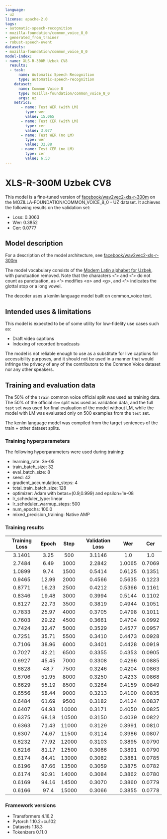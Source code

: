```yaml
---
language:
- uz
license: apache-2.0
tags:
- automatic-speech-recognition
- mozilla-foundation/common_voice_8_0
- generated_from_trainer
- robust-speech-event
datasets:
- mozilla-foundation/common_voice_8_0
model-index:
- name: XLS-R-300M Uzbek CV8
  results:
  - task: 
      name: Automatic Speech Recognition 
      type: automatic-speech-recognition
    dataset:
      name: Common Voice 8
      type: mozilla-foundation/common_voice_8_0
      args: uz
    metrics:
       - name: Test WER (with LM)
         type: wer
         value: 15.065
       - name: Test CER (with LM)
         type: cer
         value: 3.077
       - name: Test WER (no LM)
         type: wer
         value: 32.88
       - name: Test CER (no LM)
         type: cer
         value: 6.53
---
```


# XLS-R-300M Uzbek CV8

This model is a fine-tuned version of [facebook/wav2vec2-xls-r-300m](https://huggingface.co/facebook/wav2vec2-xls-r-300m) on the MOZILLA-FOUNDATION/COMMON_VOICE_8_0 - UZ dataset.
It achieves the following results on the validation set:
- Loss: 0.3063
- Wer: 0.3852
- Cer: 0.0777

## Model description

For a description of the model architecture, see [facebook/wav2vec2-xls-r-300m](https://huggingface.co/facebook/wav2vec2-xls-r-300m)

The model vocabulary consists of the [Modern Latin alphabet for Uzbek](https://en.wikipedia.org/wiki/Uzbek_alphabet), with punctuation removed. 
Note that the characters <‘> and <’> do not count as punctuation, as <‘> modifies \<o\> and \<g\>, and <’> indicates the glottal stop or a long vowel.

The decoder uses a kenlm language model built on common_voice text.

## Intended uses & limitations

This model is expected to be of some utility for low-fidelity use cases such as:
- Draft video captions
- Indexing of recorded broadcasts

The model is not reliable enough to use as a substitute for live captions for accessibility purposes, and it should not be used in a manner that would infringe the privacy of any of the contributors to the Common Voice dataset nor any other speakers.

## Training and evaluation data

The 50% of the `train` common voice official split was used as training data. The 50% of the official `dev` split was used as validation data, and the full `test` set was used for final evaluation of the model without LM, while the model with LM was evaluated only on 500 examples from the `test` set.

The kenlm language model was compiled from the target sentences of the train + other dataset splits.

### Training hyperparameters

The following hyperparameters were used during training:
- learning_rate: 3e-05
- train_batch_size: 32
- eval_batch_size: 8
- seed: 42
- gradient_accumulation_steps: 4
- total_train_batch_size: 128
- optimizer: Adam with betas=(0.9,0.999) and epsilon=1e-08
- lr_scheduler_type: linear
- lr_scheduler_warmup_steps: 500
- num_epochs: 100.0
- mixed_precision_training: Native AMP

### Training results

| Training Loss | Epoch | Step  | Validation Loss | Wer    | Cer    |
|:-------------:|:-----:|:-----:|:---------------:|:------:|:------:|
| 3.1401        | 3.25  | 500   | 3.1146          | 1.0    | 1.0    |
| 2.7484        | 6.49  | 1000  | 2.2842          | 1.0065 | 0.7069 |
| 1.0899        | 9.74  | 1500  | 0.5414          | 0.6125 | 0.1351 |
| 0.9465        | 12.99 | 2000  | 0.4566          | 0.5635 | 0.1223 |
| 0.8771        | 16.23 | 2500  | 0.4212          | 0.5366 | 0.1161 |
| 0.8346        | 19.48 | 3000  | 0.3994          | 0.5144 | 0.1102 |
| 0.8127        | 22.73 | 3500  | 0.3819          | 0.4944 | 0.1051 |
| 0.7833        | 25.97 | 4000  | 0.3705          | 0.4798 | 0.1011 |
| 0.7603        | 29.22 | 4500  | 0.3661          | 0.4704 | 0.0992 |
| 0.7424        | 32.47 | 5000  | 0.3529          | 0.4577 | 0.0957 |
| 0.7251        | 35.71 | 5500  | 0.3410          | 0.4473 | 0.0928 |
| 0.7106        | 38.96 | 6000  | 0.3401          | 0.4428 | 0.0919 |
| 0.7027        | 42.21 | 6500  | 0.3355          | 0.4353 | 0.0905 |
| 0.6927        | 45.45 | 7000  | 0.3308          | 0.4296 | 0.0885 |
| 0.6828        | 48.7  | 7500  | 0.3246          | 0.4204 | 0.0863 |
| 0.6706        | 51.95 | 8000  | 0.3250          | 0.4233 | 0.0868 |
| 0.6629        | 55.19 | 8500  | 0.3264          | 0.4159 | 0.0849 |
| 0.6556        | 58.44 | 9000  | 0.3213          | 0.4100 | 0.0835 |
| 0.6484        | 61.69 | 9500  | 0.3182          | 0.4124 | 0.0837 |
| 0.6407        | 64.93 | 10000 | 0.3171          | 0.4050 | 0.0825 |
| 0.6375        | 68.18 | 10500 | 0.3150          | 0.4039 | 0.0822 |
| 0.6363        | 71.43 | 11000 | 0.3129          | 0.3991 | 0.0810 |
| 0.6307        | 74.67 | 11500 | 0.3114          | 0.3986 | 0.0807 |
| 0.6232        | 77.92 | 12000 | 0.3103          | 0.3895 | 0.0790 |
| 0.6216        | 81.17 | 12500 | 0.3086          | 0.3891 | 0.0790 |
| 0.6174        | 84.41 | 13000 | 0.3082          | 0.3881 | 0.0785 |
| 0.6196        | 87.66 | 13500 | 0.3059          | 0.3875 | 0.0782 |
| 0.6174        | 90.91 | 14000 | 0.3084          | 0.3862 | 0.0780 |
| 0.6169        | 94.16 | 14500 | 0.3070          | 0.3860 | 0.0779 |
| 0.6166        | 97.4  | 15000 | 0.3066          | 0.3855 | 0.0778 |


### Framework versions

- Transformers 4.16.2
- Pytorch 1.10.2+cu102
- Datasets 1.18.3
- Tokenizers 0.11.0
